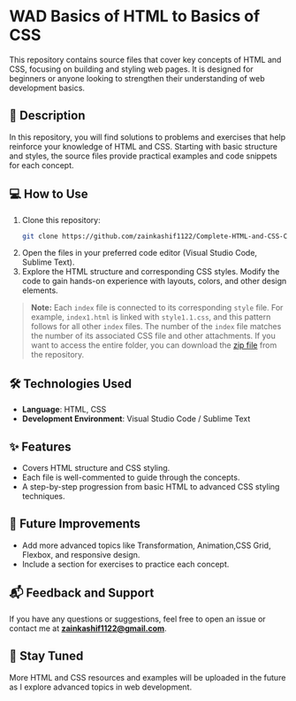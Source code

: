# WAD Basics of HTML to Basics of CSS

This repository contains source files that cover key concepts of HTML and CSS, focusing on building and styling web pages. It is designed for beginners or anyone looking to strengthen their understanding of web development basics.

## 📝 Description

In this repository, you will find solutions to problems and exercises that help reinforce your knowledge of HTML and CSS. Starting with basic structure and styles, the source files provide practical examples and code snippets for each concept.

## 💻 How to Use

1. Clone this repository:
   ```bash
   git clone https://github.com/zainkashif1122/Complete-HTML-and-CSS-Course.git
2. Open the files in your preferred code editor (Visual Studio Code, Sublime Text).
3. Explore the HTML structure and corresponding CSS styles. Modify the code to gain hands-on experience with layouts, colors, and other design elements.

> **Note:** Each `index` file is connected to its corresponding `style` file. For example, `index1.html` is linked with `style1.1.css`, and this pattern follows for all other `index` files. The number of the `index` file matches the number of its associated CSS file and other attachments. If you want to access the entire folder, you can download the [zip file](HTML&CSS.zip) from the repository.

## 🛠 Technologies Used

- **Language**: HTML, CSS
- **Development Environment**: Visual Studio Code / Sublime Text

## ✨ Features

- Covers HTML structure and CSS styling.
- Each file is well-commented to guide through the concepts.
- A step-by-step progression from basic HTML to advanced CSS styling techniques.

## 🚀 Future Improvements

- Add more advanced topics like Transformation, Animation,CSS Grid, Flexbox, and responsive design.
- Include a section for exercises to practice each concept.

## 📬 Feedback and Support

If you have any questions or suggestions, feel free to open an issue or contact me at **zainkashif1122@gmail.com**.

## 📅 Stay Tuned

More HTML and CSS resources and examples will be uploaded in the future as I explore advanced topics in web development.
